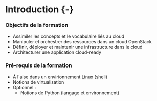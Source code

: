 # Introduction {-}

### Objectifs de la formation

-   Assimiler les concepts et le vocabulaire liés au cloud
-   Manipuler et orchestrer des ressources dans un cloud OpenStack
-   Définir, déployer et maintenir une infrastructure dans le cloud
-   Architecturer une application cloud-ready

### Pré-requis de la formation

-   À l'aise dans un envirionnement Linux (shell)
-   Notions de virtualisation
-   Optionnel :
    -   Notions de Python (langage et environnement)


